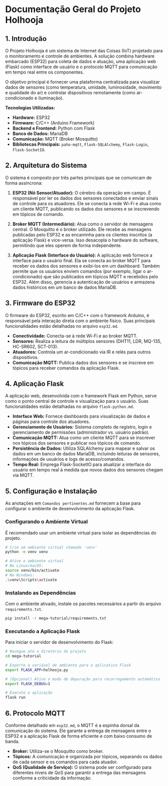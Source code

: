 # Documentação Geral do Projeto Holhooja

## 1. Introdução

O Projeto Holhooja é um sistema de Internet das Coisas (IoT) projetado para o monitoramento e controle de ambientes. A solução combina hardware embarcado (ESP32) para coleta de dados e atuação, uma aplicação web (Flask) como interface de usuário e o protocolo MQTT para comunicação em tempo real entre os componentes.

O objetivo principal é fornecer uma plataforma centralizada para visualizar dados de sensores (como temperatura, umidade, luminosidade, movimento e qualidade do ar) e controlar dispositivos remotamente (como ar-condicionado e iluminação).

**Tecnologias Utilizadas:**

*   **Hardware:** ESP32
*   **Firmware:** C/C++ (Arduino Framework)
*   **Backend e Frontend:** Python com Flask
*   **Banco de Dados:** MariaDB
*   **Comunicação:** MQTT (Broker Mosquitto)
*   **Bibliotecas Principais:** `paho-mqtt`, `Flask-SQLAlchemy`, `Flask-Login`, `Flask-SocketIO`.

## 2. Arquitetura do Sistema

O sistema é composto por três partes principais que se comunicam de forma assíncrona:

1.  **ESP32 (Nó Sensor/Atuador):** O cérebro da operação em campo. É responsável por ler os dados dos sensores conectados e enviar sinais de controle para os atuadores. Ele se conecta à rede Wi-Fi e atua como um cliente MQTT, publicando os dados dos sensores e se inscrevendo em tópicos de comando.

2.  **Broker MQTT (Intermediário):** Atua como o servidor de mensagens central. O Mosquitto é o broker utilizado. Ele recebe as mensagens publicadas pelo ESP32 e as encaminha para os clientes inscritos (a aplicação Flask) e vice-versa. Isso desacopla o hardware do software, permitindo que eles operem de forma independente.

3.  **Aplicação Flask (Interface do Usuário):** A aplicação web fornece a interface para o usuário final. Ela se conecta ao broker MQTT para receber os dados dos sensores e exibi-los em um dashboard. Também permite que os usuários enviem comandos (por exemplo, ligar o ar-condicionado) que são publicados em tópicos MQTT e recebidos pelo ESP32. Além disso, gerencia a autenticação de usuários e armazena dados históricos em um banco de dados MariaDB.

## 3. Firmware do ESP32

O firmware do ESP32, escrito em C/C++ com o framework Arduino, é responsável pela interação direta com o ambiente físico. Suas principais funcionalidades estão detalhadas no arquivo `esp32.md`.

*   **Conectividade:** Conecta-se à rede Wi-Fi e ao broker MQTT.
*   **Sensores:** Realiza a leitura de múltiplos sensores (DHT11, LDR, MQ-135, HC-SR602, SCT-013).
*   **Atuadores:** Controla um ar-condicionado via IR e relés para outros dispositivos.
*   **Comunicação MQTT:** Publica dados dos sensores e se inscreve em tópicos para receber comandos da aplicação Flask.

## 4. Aplicação Flask

A aplicação web, desenvolvida com o framework Flask em Python, serve como o ponto central de controle e visualização para o usuário. Suas funcionalidades estão detalhadas no arquivo `flask-python.md`.

*   **Interface Web:** Fornece dashboards para visualização de dados e páginas para controle dos atuadores.
*   **Gerenciamento de Usuários:** Sistema completo de registro, login e gerenciamento de permissões (administrador vs. usuário padrão).
*   **Comunicação MQTT:** Atua como um cliente MQTT para se inscrever nos tópicos dos sensores e publicar nos tópicos de comando.
*   **Persistência de Dados:** Utiliza SQLAlchemy para mapear e salvar os dados em um banco de dados MariaDB, incluindo leituras de sensores, informações de usuários e logs de acesso/comandos.
*   **Tempo Real:** Emprega Flask-SocketIO para atualizar a interface do usuário em tempo real à medida que novos dados dos sensores chegam via MQTT.

## 5. Configuração e Instalação

As anotações em `Comandos pertinentes.md` fornecem a base para configurar o ambiente de desenvolvimento da aplicação Flask.

### Configurando o Ambiente Virtual

É recomendado usar um ambiente virtual para isolar as dependências do projeto.

```bash
# Crie um ambiente virtual chamado 'venv'
python -m venv venv

# Ative o ambiente virtual
# No Linux/macOS:
source venv/bin/activate
# No Windows:
.\venv\Scripts\activate
```

### Instalando as Dependências

Com o ambiente ativado, instale os pacotes necessários a partir do arquivo `requirements.txt`.

```bash
pip install -r mega-tutorial/requirements.txt
```

### Executando a Aplicação Flask

Para iniciar o servidor de desenvolvimento do Flask:

```bash
# Navegue até o diretório do projeto
cd mega-tutorial

# Exporte a variável de ambiente para o aplicativo Flask
export FLASK_APP=holhooja.py

# (Opcional) Ative o modo de depuração para recarregamento automático
export FLASK_DEBUG=1

# Execute a aplicação
flask run
```

## 6. Protocolo MQTT

Conforme detalhado em `esp32.md`, o MQTT é a espinha dorsal da comunicação do sistema. Ele garante a entrega de mensagens entre o ESP32 e a aplicação Flask de forma eficiente e com baixo consumo de banda.

*   **Broker:** Utiliza-se o Mosquitto como broker.
*   **Tópicos:** A comunicação é organizada por tópicos, separando os dados de cada sensor e os comandos para cada atuador.
*   **QoS (Qualidade de Serviço):** O sistema pode ser configurado para diferentes níveis de QoS para garantir a entrega das mensagens conforme a criticidade da informação.
